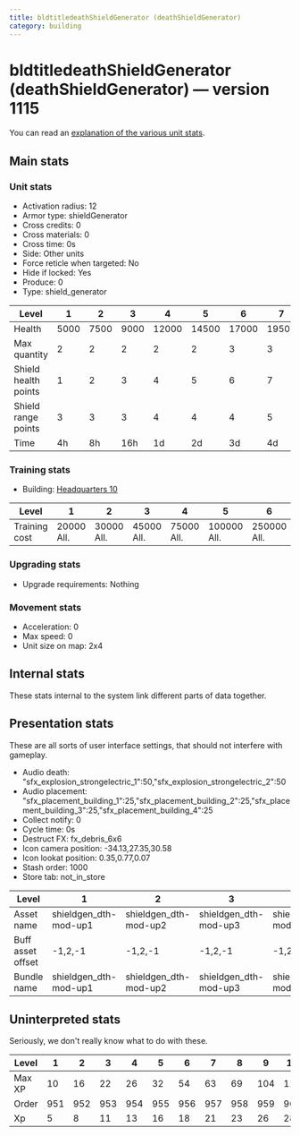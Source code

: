 ```yaml
---
title: bldtitledeathShieldGenerator (deathShieldGenerator)
category: building
---
```


# bldtitledeathShieldGenerator (deathShieldGenerator) — version 1115

You can read an [explanation  of the various unit stats](unitexplained.md).

## Main stats

### Unit stats

  * Activation radius: 12
  * Armor type: shieldGenerator
  * Cross credits: 0
  * Cross materials: 0
  * Cross time: 0s
  * Side: Other units
  * Force reticle when targeted: No
  * Hide if locked: Yes
  * Produce: 0
  * Type: shield_generator

|Level               |1   |2   |3   |4    |5    |6    |7    |8    |9    |10   |
|--------------------|----|----|----|-----|-----|-----|-----|-----|-----|-----|
|Health              |5000|7500|9000|12000|14500|17000|19500|22000|24500|27000|
|Max quantity        |2   |2   |2   |2    |2    |3    |3    |3    |4    |4    |
|Shield health points|1   |2   |3   |4    |5    |6    |7    |8    |9    |10   |
|Shield range points |3   |3   |3   |4    |4    |4    |5    |5    |5    |6    |
|Time                |4h  |8h  |16h |1d   |2d   |3d   |4d   |6d   |1w3d |2w   |


### Training stats

  * Building: [Headquarters 10](smugglerHQ.html)

|Level        |1         |2         |3         |4         |5          |6          |7          |8           |9           |10          |
|-------------|----------|----------|----------|----------|-----------|-----------|-----------|------------|------------|------------|
|Training cost|20000 All.|30000 All.|45000 All.|75000 All.|100000 All.|250000 All.|500000 All.|1000000 All.|3000000 All.|5000000 All.|


### Upgrading stats

  * Upgrade requirements: Nothing

### Movement stats

  * Acceleration: 0
  * Max speed: 0
  * Unit size on map: 2x4

## Internal stats

These stats internal to the system link different parts of data together.


## Presentation stats

These are all sorts of user interface settings, that should not interfere with gameplay.

  * Audio death: "sfx_explosion_strongelectric_1":50,"sfx_explosion_strongelectric_2":50
  * Audio placement: "sfx_placement_building_1":25,"sfx_placement_building_2":25,"sfx_placement_building_3":25,"sfx_placement_building_4":25
  * Collect notify: 0
  * Cycle time: 0s
  * Destruct FX: fx_debris_6x6
  * Icon camera position: -34.13,27.35,30.58
  * Icon lookat position: 0.35,0.77,0.07
  * Stash order: 1000
  * Store tab: not_in_store

|Level            |1                    |2                    |3                    |4                    |5                    |6                    |7-10                 |
|-----------------|---------------------|---------------------|---------------------|---------------------|---------------------|---------------------|---------------------|
|Asset name       |shieldgen_dth-mod-up1|shieldgen_dth-mod-up2|shieldgen_dth-mod-up3|shieldgen_dth-mod-up4|shieldgen_dth-mod-up5|shieldgen_dth-mod-up6|shieldgen_dth-mod-up7|
|Buff asset offset|-1,2,-1              |-1,2,-1              |-1,2,-1              |-1,2,-1              |-1,2.2,-1            |-1,2.2,-1            |-1,2.2,-1            |
|Bundle name      |shieldgen_dth-mod-up1|shieldgen_dth-mod-up2|shieldgen_dth-mod-up3|shieldgen_dth-mod-up4|shieldgen_dth-mod-up5|shieldgen_dth-mod-up6|shieldgen_dth-mod-up7|


## Uninterpreted stats

Seriously, we don't really know what to do with these.

|Level |1  |2  |3  |4  |5  |6  |7  |8  |9  |10 |
|------|---|---|---|---|---|---|---|---|---|---|
|Max XP|10 |16 |22 |26 |32 |54 |63 |69 |104|112|
|Order |951|952|953|954|955|956|957|958|959|960|
|Xp    |5  |8  |11 |13 |16 |18 |21 |23 |26 |28 |


